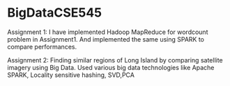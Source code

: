 # BigDataCSE545


Assignment 1: I have implemented Hadoop MapReduce for wordcount problem in Assignment1. And implemented the same using SPARK to compare performances.





Assignment 2: Finding similar regions of Long Island by comparing satellite imagery using Big Data. Used various big data technologies like Apache SPARK, Locality sensitive hashing, SVD,PCA
